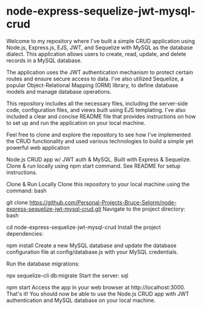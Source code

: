 # node-express-sequelize-jwt-mysql-crud
Welcome to my repository where I've built a simple CRUD application using Node.js, Express.js, EJS, JWT, and Sequelize with MySQL as the database dialect. This application allows users to create, read, update, and delete records in a MySQL database.

The application uses the JWT authentication mechanism to protect certain routes and ensure secure access to data. I've also utilized Sequelize, a popular Object-Relational Mapping (ORM) library, to define database models and manage database operations.

This repository includes all the necessary files, including the server-side code, configuration files, and views built using EJS templating. I've also included a clear and concise README file that provides instructions on how to set up and run the application on your local machine.

Feel free to clone and explore the repository to see how I've implemented the CRUD functionality and used various technologies to build a simple yet powerful web application

Node.js CRUD app w/ JWT auth &amp; MySQL. Built with Express &amp; Sequelize. Clone &amp; run locally using npm start command. See README for setup instructions.


Clone & Run Locally
Clone this repository to your local machine using the command:
bash

git clone https://github.com/Personal-Projects-Bruce-Selorm/node-express-sequelize-jwt-mysql-crud.git
Navigate to the project directory:
bash

cd node-express-sequelize-jwt-mysql-crud
Install the project dependencies:

npm install
Create a new MySQL database and update the database configuration file at config/database.js with your MySQL credentials.

Run the database migrations:


npx sequelize-cli db:migrate
Start the server:
sql

npm start
Access the app in your web browser at http://localhost:3000.
That's it! You should now be able to use the Node.js CRUD app with JWT authentication and MySQL database on your local machine.
